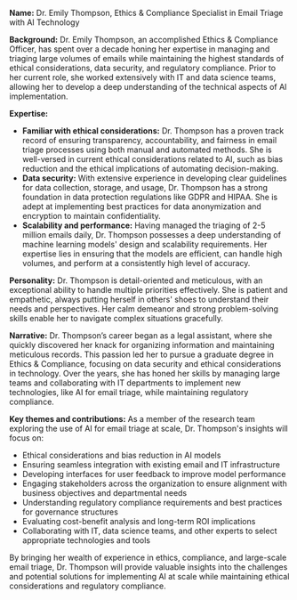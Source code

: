  **Name:** Dr. Emily Thompson, Ethics & Compliance Specialist in Email Triage with AI Technology

**Background:** Dr. Emily Thompson, an accomplished Ethics & Compliance Officer, has spent over a decade honing her expertise in managing and triaging large volumes of emails while maintaining the highest standards of ethical considerations, data security, and regulatory compliance. Prior to her current role, she worked extensively with IT and data science teams, allowing her to develop a deep understanding of the technical aspects of AI implementation.

**Expertise:**

* **Familiar with ethical considerations:** Dr. Thompson has a proven track record of ensuring transparency, accountability, and fairness in email triage processes using both manual and automated methods. She is well-versed in current ethical considerations related to AI, such as bias reduction and the ethical implications of automating decision-making.
* **Data security:** With extensive experience in developing clear guidelines for data collection, storage, and usage, Dr. Thompson has a strong foundation in data protection regulations like GDPR and HIPAA. She is adept at implementing best practices for data anonymization and encryption to maintain confidentiality.
* **Scalability and performance:** Having managed the triaging of 2-5 million emails daily, Dr. Thompson possesses a deep understanding of machine learning models' design and scalability requirements. Her expertise lies in ensuring that the models are efficient, can handle high volumes, and perform at a consistently high level of accuracy.

**Personality:** Dr. Thompson is detail-oriented and meticulous, with an exceptional ability to handle multiple priorities effectively. She is patient and empathetic, always putting herself in others' shoes to understand their needs and perspectives. Her calm demeanor and strong problem-solving skills enable her to navigate complex situations gracefully.

**Narrative:** Dr. Thompson’s career began as a legal assistant, where she quickly discovered her knack for organizing information and maintaining meticulous records. This passion led her to pursue a graduate degree in Ethics & Compliance, focusing on data security and ethical considerations in technology. Over the years, she has honed her skills by managing large teams and collaborating with IT departments to implement new technologies, like AI for email triage, while maintaining regulatory compliance.

**Key themes and contributions:** As a member of the research team exploring the use of AI for email triage at scale, Dr. Thompson's insights will focus on:

* Ethical considerations and bias reduction in AI models
* Ensuring seamless integration with existing email and IT infrastructure
* Developing interfaces for user feedback to improve model performance
* Engaging stakeholders across the organization to ensure alignment with business objectives and departmental needs
* Understanding regulatory compliance requirements and best practices for governance structures
* Evaluating cost-benefit analysis and long-term ROI implications
* Collaborating with IT, data science teams, and other experts to select appropriate technologies and tools

By bringing her wealth of experience in ethics, compliance, and large-scale email triage, Dr. Thompson will provide valuable insights into the challenges and potential solutions for implementing AI at scale while maintaining ethical considerations and regulatory compliance.
